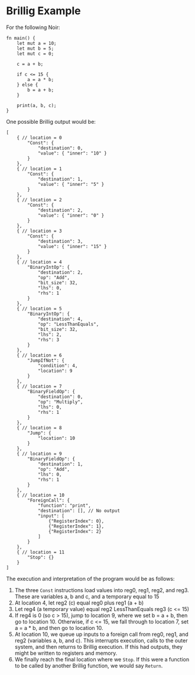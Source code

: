 # Brillig Example

For the following Noir:

```
fn main() {
    let mut a = 10;
    let mut b = 5;
    let mut c = 0;

    c = a + b;

    if c <= 15 {
        a = a * b;
    } else {
        b = a + b;
    }

    print(a, b, c);
}
```

One possible Brillig output would be:

```
[
    { // location = 0
        "Const": {
            "destination": 0,
            "value": { "inner": "10" }
        }
    },
    { // location = 1
        "Const": {
            "destination": 1,
            "value": { "inner": "5" }
        }
    },
    { // location = 2
        "Const": {
            "destination": 2,
            "value": { "inner": "0" }
        }
    },
    { // location = 3
        "Const": {
            "destination": 3,
            "value": { "inner": "15" }
        }
    },
    { // location = 4
        "BinaryIntOp": {
            "destination": 2,
            "op": "Add",
            "bit_size": 32,
            "lhs": 0,
            "rhs": 1
        }
    },
    { // location = 5
        "BinaryIntOp": {
            "destination": 4,
            "op": "LessThanEquals",
            "bit_size": 32,
            "lhs": 2,
            "rhs": 3
        }
    },
    { // location = 6
        "JumpIfNot": {
            "condition": 4,
            "location": 9
        }
    },
    { // location = 7
        "BinaryFieldOp": {
            "destination": 0,
            "op": "Multiply",
            "lhs": 0,
            "rhs": 1
        }
    },
    { // location = 8
        "Jump": {
            "location": 10
        }
    },
    { // location = 9
        "BinaryFieldOp": {
            "destination": 1,
            "op": "Add",
            "lhs": 0,
            "rhs": 1
        }
    },
    { // location = 10
        "ForeignCall": {
            "function": "print",
            "destination": [], // No output
            "input": [
                {"RegisterIndex": 0},
                {"RegisterIndex": 1},
                {"RegisterIndex": 2}
            ]
        }
    },
    { // location = 11
        "Stop": {}
    }
]
```

The execution and interpretation of the program would be as follows:

1. The three `Const` instructions load values into reg0, reg1, reg2, and reg3. These are variables a, b and c, and a temporary equal to 15
2. At location 4, let reg2 (c) equal reg0 plus reg1 (a + b)
3. Let reg4 (a temporary value) equal reg2 LessThanEquals reg3 (c <= 15)
4. If reg4 is 0 (so c > 15), jump to location 9, where we set b = a + b, then go to location 10. Otherwise, if c <= 15, we fall through to location 7, set a = a \* b, and then go to location 10.
5. At location 10, we queue up inputs to a foreign call from reg0, reg1, and reg2 (variables a, b, and c). This interrupts execution, calls to the outer system, and then returns to Brillig execution. If this had outputs, they might be written to registers and memory.
6. We finally reach the final location where we `Stop`. If this were a function to be called by another Brillig function, we would say `Return`.
